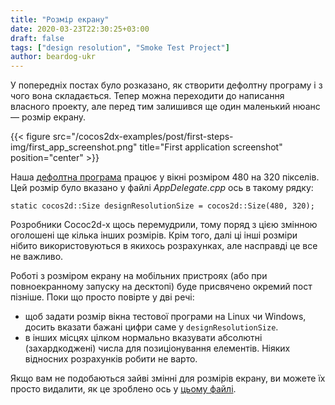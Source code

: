 ```yaml
---
title: "Розмір екрану"
date: 2020-03-23T22:30:25+03:00
draft: false
tags: ["design resolution", "Smoke Test Project"]
author: beardog-ukr
---
```


У попередніх постах було розказано, як створити дефолтну програму і з чого вона складається. Тепер можна переходити до написання власного проекту, але перед тим залишився ще один маленький нюанс — розмір екрану.

{{< figure src="/cocos2dx-examples/post/first-steps-img/first_app_screenshot.png" title="First application screenshot" position="center" >}}

Наша [дефолтна програма](https://github.com/beardog-ukr/cocos2dx-examples/tree/master/examples/SmokeTest) працює у вікні розміром 480 на 320 пікселів. Цей розмір було вказано у файлі _AppDelegate.cpp_ ось в такому рядку:

```
static cocos2d::Size designResolutionSize = cocos2d::Size(480, 320);
```

Розробники Cococ2d-x щось перемудрили, тому поряд з цією змінною оголошені ще кілька інших розмірів. Крім того, далі ці інші розміри нібито використовуються в якихось розрахунках, але насправді це все не важливо.

Роботі з розміром екрану на мобільних пристроях (або при повноекранному запуску на десктопі) буде присвячено окремий пост пізніше. Поки що просто повірте у дві речі:
* щоб задати розмір вікна тестової програми на Linux чи Windows, досить вказати бажані цифри саме у `designResolutionSize`.
* в інших місцях цілком нормально вказувати абсолютні (захардкоджені) числа для позиціонування елементів. Ніяких відносних розрахунків робити не варто.

Якщо вам не подобаються зайві змінні для розмірів екрану, ви можете їх просто видалити, як це зроблено ось у [цьому файлі](https://github.com/beardog-ukr/cocos2dx-examples/blob/master/examples/SmokeTest/Classes/AppDelegate.cpp).
